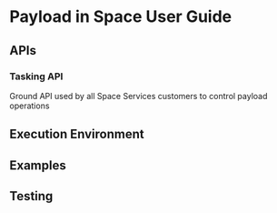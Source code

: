 # Payload in Space User Guide

## APIs

### Tasking API

Ground API used by all Space Services customers to control payload operations

## Execution Environment


## Examples


## Testing
